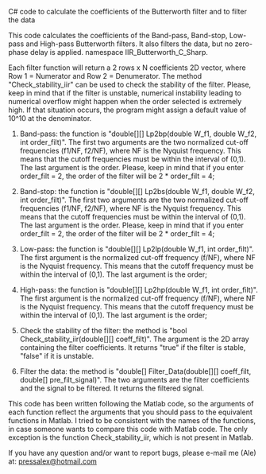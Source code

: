 C# code to calculate the coefficients of the Butterworth filter and to filter the data

This code calculates the coefficients of the Band-pass, Band-stop, Low-pass and High-pass Butterworth filters.  It also filters the data, but no zero-phase delay is applied. namespace IIR_Butterworth_C_Sharp.

Each filter function will return a 2 rows x N coefficients 2D vector, where Row 1 = Numerator and Row 2 = Denumerator. The method "Check_stability_iir" can be used to check the stability of the filter. Please, keep in mind that if the filter is unstable, numerical instability leading to numerical overflow might happen when the order selected is extremely high. If that situation occurs, the program might assign a default value of 10^10 at the denominator.

1) Band-pass: the function is "double[][] Lp2bp(double W_f1, double W_f2, int order_filt)". The first two arguments are the two normalized cut-off frequencies (f1/NF, f2/NF), where NF is the Nyquist frequency. This means that the cutoff frequencies must be within the interval of (0,1). The last argument is the order. Please, keep in mind that if you enter order_filt = 2, the order of the filter will be 2 * order_filt = 4;

2) Band-stop: the function is "double[][] Lp2bs(double W_f1, double W_f2, int order_filt)". The first two arguments are the two normalized cut-off frequencies (f1/NF, f2/NF), where NF is the Nyquist frequency. This means that the cutoff frequencies must be within the interval of (0,1). The last argument is the order. Please, keep in mind that if you enter order_filt = 2, the order of the filter will be 2 * order_filt = 4;

3) Low-pass: the function is "double[][] Lp2lp(double W_f1, int order_filt)". The first argument is the normalized cut-off frequency (f/NF), where NF is the Nyquist frequency. This means that the cutoff frequency must be within the interval of (0,1). The last argument is the order;

4) High-pass: the function is "double[][] Lp2hp(double W_f1, int order_filt)". The first argument is the normalized cut-off frequency (f/NF), where NF is the Nyquist frequency. This means that the cutoff frequency must be within the interval of (0,1). The last argument is the order;

5) Check the stability of the filter: the method is "bool Check_stability_iir(double[][] coeff_filt)". The argument is the 2D array containing the filter coefficients. It returns "true" if the filter is stable, "false" if it is unstable. 

6) Filter the data: the method is "double[] Filter_Data(double[][] coeff_filt, double[] pre_filt_signal)". The two arguments are the filter coefficients and the signal to be filtered. It returns the filtered signal.

This code has been written following the Matlab code, so the arguments of each function reflect the arguments that you should pass to the equivalent functions in Matlab. I tried to be consistent with the names of the functions, in case someone wants to compare this code with Matlab code. The only exception is the function Check_stability_iir, which is not present in Matlab. 

If you have any question and/or want to report bugs, please e-mail me (Ale) at: pressalex@hotmail.com

